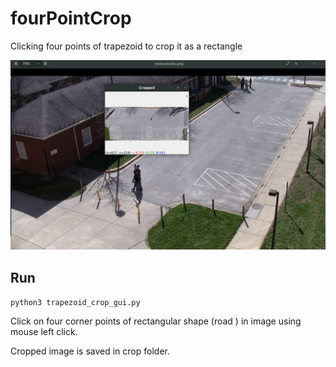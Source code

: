 # fourPointCrop
Clicking four points of trapezoid to crop it as a rectangle

![sample output](screenshot.png)

## Run

```python3 trapezoid_crop_gui.py```

Click on four corner points of rectangular shape (road ) in image using mouse left click.

Cropped image is saved in crop folder.

